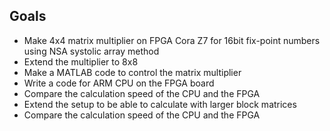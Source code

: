 ## Goals
- Make 4x4 matrix multiplier on FPGA Cora Z7 for 16bit fix-point numbers using NSA systolic array method
- Extend the multiplier to 8x8
- Make a MATLAB code to control the matrix multiplier
- Write a code for ARM CPU on the FPGA board
- Compare the calculation speed of the CPU and the FPGA
- Extend the setup to be able to calculate with larger block matrices
- Compare the calculation speed of the CPU and the FPGA